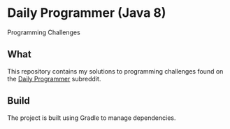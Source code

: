 # Daily Programmer (Java 8)
Programming Challenges

## What
This repository contains my solutions to programming challenges found on the [Daily Programmer](https://www.reddit.com/r/dailyprogrammer) subreddit.

## Build
The project is built using Gradle to manage dependencies.